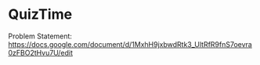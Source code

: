 # QuizTime
Problem Statement: https://docs.google.com/document/d/1MxhH9jxbwdRtk3_UltRfR9fnS7oevra0zFBO2tHvu7U/edit

